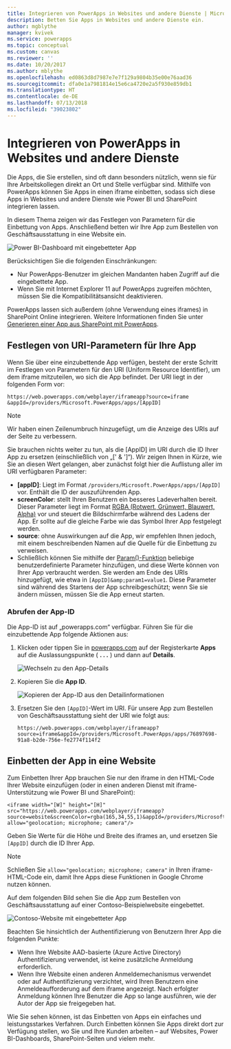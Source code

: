 ```yaml
---
title: Integrieren von PowerApps in Websites und andere Dienste | Microsoft-Dokumentation
description: Betten Sie Apps in Websites und andere Dienste ein.
author: mgblythe
manager: kvivek
ms.service: powerapps
ms.topic: conceptual
ms.custom: canvas
ms.reviewer: ''
ms.date: 10/20/2017
ms.author: mblythe
ms.openlocfilehash: ed0863d8d7987e7e7f129a9804b35e00e76aad36
ms.sourcegitcommit: dfa0e1a7981814e15e6ca4720e2a5f930e859db1
ms.translationtype: HT
ms.contentlocale: de-DE
ms.lasthandoff: 07/13/2018
ms.locfileid: "39023802"
---
```

# <a name="integrate-powerapps-into-websites-and-other-services"></a>Integrieren von PowerApps in Websites und andere Dienste
Die Apps, die Sie erstellen, sind oft dann besonders nützlich, wenn sie für Ihre Arbeitskollegen direkt an Ort und Stelle verfügbar sind. Mithilfe von PowerApps können Sie Apps in einen iframe einbetten, sodass sich diese Apps in Websites und andere Dienste wie Power BI und SharePoint integrieren lassen.

In diesem Thema zeigen wir das Festlegen von Parametern für die Einbettung von Apps. Anschließend betten wir Ihre App zum Bestellen von Geschäftsausstattung in eine Website ein.

![Power BI-Dashboard mit eingebetteter App](./media/embed-apps-dev/embed-dashboard.png)

Berücksichtigen Sie die folgenden Einschränkungen:

* Nur PowerApps-Benutzer im gleichen Mandanten haben Zugriff auf die eingebettete App.
* Wenn Sie mit Internet Explorer 11 auf PowerApps zugreifen möchten, müssen Sie die Kompatibilitätsansicht deaktivieren.

PowerApps lassen sich außerdem (ohne Verwendung eines iframes) in SharePoint Online integrieren. Weitere Informationen finden Sie unter [Generieren einer App aus SharePoint mit PowerApps](../canvas-apps/generate-app-from-sharepoint-list-interface.md).

## <a name="set-uri-parameters-for-your-app"></a>Festlegen von URI-Parametern für Ihre App
Wenn Sie über eine einzubettende App verfügen, besteht der erste Schritt im Festlegen von Parametern für den URI (Uniform Resource Identifier), um dem iframe mitzuteilen, wo sich die App befindet. Der URI liegt in der folgenden Form vor:

```
https://web.powerapps.com/webplayer/iframeapp?source=iframe
&appId=/providers/Microsoft.PowerApps/apps/[AppID]
```

> [!NOTE]
> Wir haben einen Zeilenumbruch hinzugefügt, um die Anzeige des URIs auf der Seite zu verbessern.

Sie brauchen nichts weiter zu tun, als die [AppID] im URI durch die ID Ihrer App zu ersetzen (einschließlich von „[' & ']“). Wir zeigen Ihnen in Kürze, wie Sie an diesen Wert gelangen, aber zunächst folgt hier die Auflistung aller im URI verfügbaren Parameter:

* **[appID]**: Liegt im Format `/providers/Microsoft.PowerApps/apps/[AppID]` vor. Enthält die ID der auszuführenden App.
* **screenColor**: stellt Ihren Benutzern ein besseres Ladeverhalten bereit. Dieser Parameter liegt im Format [RGBA (Rotwert, Grünwert, Blauwert, Alpha)](../canvas-apps/functions/function-colors.md) vor und steuert die Bildschirmfarbe während des Ladens der App. Er sollte auf die gleiche Farbe wie das Symbol Ihrer App festgelegt werden.
* **source**: ohne Auswirkungen auf die App, wir empfehlen Ihnen jedoch, mit einem beschreibenden Namen auf die Quelle für die Einbettung zu verweisen.
* Schließlich können Sie mithilfe der [Param()-Funktion](../canvas-apps/functions/function-param.md) beliebige benutzerdefinierte Parameter hinzufügen, und diese Werte können von Ihrer App verbraucht werden. Sie werden am Ende des URIs hinzugefügt, wie etwa in `[AppID]&amp;param1=value1`. Diese Parameter sind während des Startens der App schreibgeschützt; wenn Sie sie ändern müssen, müssen Sie die App erneut starten.

### <a name="get-the-app-id"></a>Abrufen der App-ID
Die App-ID ist auf „powerapps.com“ verfügbar. Führen Sie für die einzubettende App folgende Aktionen aus:

1. Klicken oder tippen Sie in [powerapps.com](https://powerapps.microsoft.com) auf der Registerkarte **Apps** auf die Auslassungspunkte ( **. . .** ) und dann auf **Details**.
   
    ![Wechseln zu den App-Details](./media/embed-apps-dev/details.png)
2. Kopieren Sie die **App ID**.
   
    ![Kopieren der App-ID aus den Detailinformationen](./media/embed-apps-dev/app-id.png)
3. Ersetzen Sie den `[AppID]`-Wert im URI. Für unsere App zum Bestellen von Geschäftsausstattung sieht der URI wie folgt aus:
   
    ```
    https://web.powerapps.com/webplayer/iframeapp?source=iframe&appId=/providers/Microsoft.PowerApps/apps/76897698-91a8-b2de-756e-fe2774f114f2
    ```

## <a name="embed-your-app-in-a-website"></a>Einbetten der App in eine Website
Zum Einbetten Ihrer App brauchen Sie nur den iframe in den HTML-Code Ihrer Website einzufügen (oder in einen anderen Dienst mit iframe-Unterstützung wie Power BI und SharePoint):

```
<iframe width="[W]" height="[H]" src="https://web.powerapps.com/webplayer/iframeapp?source=website&screenColor=rgba(165,34,55,1)&appId=/providers/Microsoft.PowerApps/apps/[AppID]" allow="geolocation; microphone; camera"/>
```

Geben Sie Werte für die Höhe und Breite des iframes an, und ersetzen Sie `[AppID]` durch die ID Ihrer App.

> [!NOTE]
> Schließen Sie `allow="geolocation; microphone; camera"` in Ihren iframe-HTML-Code ein, damit Ihre Apps diese Funktionen in Google Chrome nutzen können.

Auf dem folgenden Bild sehen Sie die App zum Bestellen von Geschäftsausstattung auf einer Contoso-Beispielwebsite eingebettet.

![Contoso-Website mit eingebetteter App](./media/embed-apps-dev/contoso-website.png)

Beachten Sie hinsichtlich der Authentifizierung von Benutzern Ihrer App die folgenden Punkte:

* Wenn Ihre Website AAD-basierte (Azure Active Directory) Authentifizierung verwendet, ist keine zusätzliche Anmeldung erforderlich.
* Wenn Ihre Website einen anderen Anmeldemechanismus verwendet oder auf Authentifizierung verzichtet, wird Ihren Benutzern eine Anmeldeaufforderung auf dem iframe angezeigt. Nach erfolgter Anmeldung können Ihre Benutzer die App so lange ausführen, wie der Autor der App sie freigegeben hat.

Wie Sie sehen können, ist das Einbetten von Apps ein einfaches und leistungsstarkes Verfahren. Durch Einbetten können Sie Apps direkt dort zur Verfügung stellen, wo Sie und Ihre Kunden arbeiten – auf Websites, Power BI-Dashboards, SharePoint-Seiten und vielem mehr.

